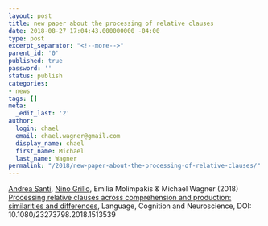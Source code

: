 ```yaml
---
layout: post
title: new paper about the processing of relative clauses
date: 2018-08-27 17:04:43.000000000 -04:00
type: post
excerpt_separator: "<!--more-->"
parent_id: '0'
published: true
password: ''
status: publish
categories:
- news
tags: []
meta:
  _edit_last: '2'
author:
  login: chael
  email: chael.wagner@gmail.com
  display_name: chael
  first_name: Michael
  last_name: Wagner
permalink: "/2018/new-paper-about-the-processing-of-relative-clauses/"
---
```

[Andrea Santi](http://www.ucl.ac.uk/pals/people/andrea-santi), [Nino Grillo](http://www.york.ac.uk/language/people/academic-research/nino-grillo/), Emilia Molimpakis & Michael Wagner (2018) [Processing relative clauses across comprehension and production: similarities and differences](http://doi.org/10.1080/23273798.2018.1513539), Language, Cognition and Neuroscience, DOI: 10.1080/23273798.2018.1513539

